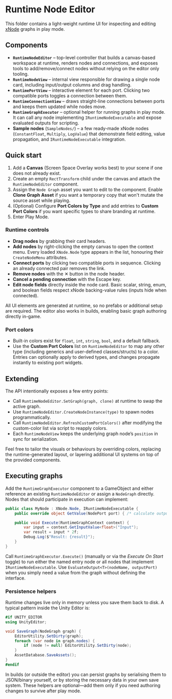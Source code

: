 # Runtime Node Editor

This folder contains a light-weight runtime UI for inspecting and editing [xNode](https://github.com/Siccity/xNode) graphs in play mode.

## Components

- **`RuntimeNodeEditor`** – top-level controller that builds a canvas-based workspace at runtime, renders nodes and connections, and exposes tools to add/remove/connect nodes without relying on the editor only tooling.
- **`RuntimeNodeView`** – internal view responsible for drawing a single node card, including input/output columns and drag handling.
- **`RuntimePortView`** – interactive element for each port. Clicking two compatible ports toggles a connection between them.
- **`RuntimeConnectionView`** – draws straight-line connections between ports and keeps them updated while nodes move.
- **`RuntimeGraphExecutor`** – optional helper for running graphs in play mode. It can call any node implementing `IRuntimeNodeExecutable` and expose evaluated outputs for scripting.
- **Sample nodes** (`SampleNodes/`) – a few ready-made xNode nodes (`ConstantFloat`, `Multiply`, `LogValue`) that demonstrate field editing, value propagation, and `IRuntimeNodeExecutable` integration.

## Quick start

1. Add a **Canvas** (Screen Space Overlay works best) to your scene if one does not already exist.
2. Create an empty `RectTransform` child under the canvas and attach the `RuntimeNodeEditor` component.
3. Assign the `Node Graph` asset you want to edit to the component. Enable **Clone Graph Asset** if you want a temporary copy that won't mutate the source asset while playing.
4. (Optional) Configure **Port Colors by Type** and add entries to **Custom Port Colors** if you want specific types to share branding at runtime.
4. Enter Play Mode.

### Runtime controls

- **Drag nodes** by grabbing their card headers.
- **Add nodes** by right-clicking the empty canvas to open the context menu. Every loaded `XNode.Node` type appears in the list, honouring their `CreateNodeMenu` attributes.
- **Connect ports** by clicking two compatible ports in sequence. Clicking an already connected pair removes the link.
- **Remove nodes** with the ✕ button in the node header.
- **Cancel a pending connection** with the Escape key.
- **Edit node fields** directly inside the node card. Basic scalar, string, enum, and boolean fields respect xNode backing-value rules (inputs hide when connected).

All UI elements are generated at runtime, so no prefabs or additional setup are required. The editor also works in builds, enabling basic graph authoring directly in-game.

### Port colors

- Built-in colors exist for `float`, `int`, `string`, `bool`, and a default fallback.
- Use the **Custom Port Colors** list on `RuntimeNodeEditor` to map any other type (including generics and user-defined classes/structs) to a color. Entries can optionally apply to derived types, and changes propagate instantly to existing port widgets.

## Extending

The API intentionally exposes a few entry points:

- Call `RuntimeNodeEditor.SetGraph(graph, clone)` at runtime to swap the active graph.
- Use `RuntimeNodeEditor.CreateNodeInstance(type)` to spawn nodes programmatically.
- Call `RuntimeNodeEditor.RefreshCustomPortColors()` after modifying the custom-color list via script to reapply colors.
- Each `RuntimeNodeView` keeps the underlying graph node’s `position` in sync for serialization.

Feel free to tailor the visuals or behaviours by overriding colors, replacing the runtime-generated layout, or layering additional UI systems on top of the provided components.

## Executing graphs

Add the `RuntimeGraphExecutor` component to a GameObject and either reference an existing `RuntimeNodeEditor` or assign a `NodeGraph` directly. Nodes that should participate in execution can implement:

```csharp
public class MyNode : XNode.Node, IRuntimeNodeExecutable {
	public override object GetValue(NodePort port) { /* calculate output */ }

	public void Execute(RuntimeGraphContext context) {
		var input = context.GetInputValue<float>("Input");
		var result = input * 2f;
		Debug.Log($"Result: {result}");
	}
}
```

Call `RuntimeGraphExecutor.Execute()` (manually or via the *Execute On Start* toggle) to run either the named entry node or all nodes that implement `IRuntimeNodeExecutable`. Use `EvaluateOutput<T>(nodeName, outputPort)` when you simply need a value from the graph without defining the interface.

### Persistence helpers

Runtime changes live only in memory unless you save them back to disk. A typical pattern inside the Unity Editor is:

```csharp
#if UNITY_EDITOR
using UnityEditor;

void SaveGraph(NodeGraph graph) {
	EditorUtility.SetDirty(graph);
	foreach (var node in graph.nodes) {
		if (node != null) EditorUtility.SetDirty(node);
	}
	AssetDatabase.SaveAssets();
}
#endif
```

In builds (or outside the editor) you can persist graphs by serialising them to JSON/binary yourself, or by storing the necessary data in your own save system. These helpers are optional—add them only if you need authoring changes to survive after play mode.
